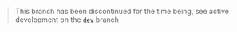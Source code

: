 > This branch has been discontinued for the time being, see active development on the [`dev`](https://github.com/324Luke/vsauce2/tree/dev) branch
